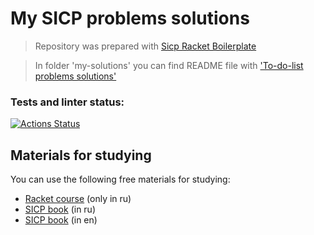 # My SICP problems solutions
> Repository was prepared with [Sicp Racket Boilerplate](https://github.com/hexlet-boilerplates/sicp-racket?tab=readme-ov-file)

> In folder 'my-solutions' you can find README file with ['To-do-list problems solutions'](https://github.com/vladislav-gh-dump/SICP/blob/main/my-solutions/README.md)

### Tests and linter status:
[![Actions Status](https://github.com/vladislav-gh-dump/SICP/actions/workflows/racketci.yml/badge.svg)](https://github.com/vladislav-gh-dump/SICP/actions)

## Materials for studying
You can use the following free materials for studying: 
 - [Racket course](https://code-basics.com/ru/languages/racket) (only in ru)
 - [SICP book](https://vk.com/doc10943591_608645865?hash=oHWxkx9XrSoa4KohrqWktz0EHrj2DLvI5CDwkAhozaz&dl=ByAa8awKZOBZn3JZrRXpBmeOAwCEa0umQzsWVbSe3PD) (in ru) 
 - [SICP book](https://web.mit.edu/6.001/6.037/sicp.pdf) (in en)
